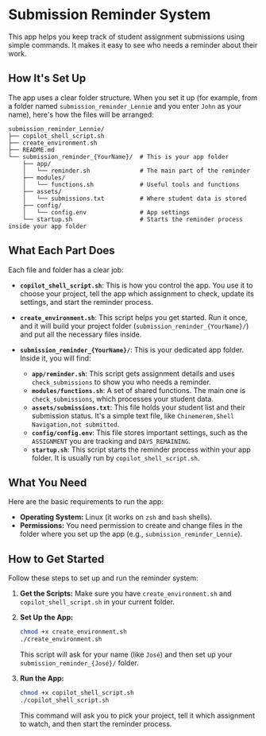 # Submission Reminder System

This app helps you keep track of student assignment submissions using simple commands. It makes it easy to see who needs a reminder about their work.

## How It's Set Up

The app uses a clear folder structure. When you set it up (for example, from a folder named `submission_reminder_Lennie` and you enter `John` as your name), here's how the files will be arranged:

```
submission_reminder_Lennie/
├── copilot_shell_script.sh
├── create_environment.sh
├── README.md
└── submission_reminder_{YourName}/  # This is your app folder
    ├── app/
    │   └── reminder.sh              # The main part of the reminder
    ├── modules/
    │   └── functions.sh             # Useful tools and functions
    ├── assets/
    │   └── submissions.txt          # Where student data is stored
    ├── config/
    │   └── config.env               # App settings 
    └── startup.sh                   # Starts the reminder process inside your app folder
```

## What Each Part Does

Each file and folder has a clear job:

* **`copilot_shell_script.sh`**: This is how you control the app. You use it to choose your project, tell the app which assignment to check, update its settings, and start the reminder process.

* **`create_environment.sh`**: This script helps you get started. Run it once, and it will build your project folder (`submission_reminder_{YourName}/`) and put all the necessary files inside.

* **`submission_reminder_{YourName}/`**: This is your dedicated app folder. Inside it, you will find:
    * **`app/reminder.sh`**: This script gets assignment details and uses `check_submissions` to show you who needs a reminder.
    * **`modules/functions.sh`**: A set of shared functions. The main one is `check_submissions`, which processes your student data.
    * **`assets/submissions.txt`**: This file holds your student list and their submission status. It's a simple text file, like `Chinemerem,Shell Navigation,not submitted`.
    * **`config/config.env`**: This file stores important settings, such as the `ASSIGNMENT` you are tracking and `DAYS_REMAINING`.
    * **`startup.sh`**: This script starts the reminder process within your app folder. It is usually run by `copilot_shell_script.sh`.

## What You Need

Here are the basic requirements to run the app:

* **Operating System:** Linux (it works on `zsh` and `bash` shells).
* **Permissions:** You need permission to create and change files in the folder where you set up the app (e.g., `submission_reminder_Lennie`).

## How to Get Started

Follow these steps to set up and run the reminder system:

1.  **Get the Scripts:** Make sure you have `create_environment.sh` and `copilot_shell_script.sh` in your current folder.

2.  **Set Up the App:**
    ```bash
    chmod +x create_environment.sh
    ./create_environment.sh
    ```
    This script will ask for your name (like `José`) and then set up your `submission_reminder_{José}/` folder.

3.  **Run the App:**
    ```bash
    chmod +x copilot_shell_script.sh
    ./copilot_shell_script.sh
    ```
    This command will ask you to pick your project, tell it which assignment to watch, and then start the reminder process.
